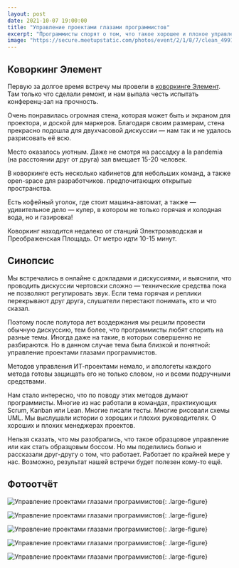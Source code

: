 ```yaml
---
layout: post
date: 2021-10-07 19:00:00
title: "Управление проектами глазами программистов"
excerpt: "Программисты спорят о том, что такое хорошее и плохое управление."
image: "https://secure.meetupstatic.com/photos/event/2/1/8/7/clean_499148583.jpeg"
---
```


## Коворкинг Элемент

Первую за долгое время встречу мы провели в [коворкинге Элемент](https://yandex.ru/maps/org/element/67855196693/). Там только что сделали ремонт, и нам выпала честь испытать конференц-зал на прочность.

Очень понравилась огромная стена, которая может быть и экраном для проектора, и доской для маркеров. Благодаря своим размерам, стена прекрасно подошла для двухчасовой дискуссии — нам так и не удалось разрисовать её всю.

Место оказалось уютным. Даже не смотря на рассадку a la pandemia (на расстоянии друг от друга) зал вмещает 15-20 человек.

В коворкинге есть несколько кабинетов для небольших команд, а также open-space для разработчиков. предпочитающих открытые пространства.

Есть кофейный уголок, где стоит машина-автомат, а также — удивительное дело — кулер, в котором не только горячая и холодная вода, но и газировка!

Коворкинг находится недалеко от станций Электрозаводская и Преображенская Площадь. От метро идти 10-15 минут.

## Синопсис

Мы встречались в онлайне с докладами и дискуссиями, и выяснили, что проводить дискуссии чертовски сложно — технические средства пока не позволяют регулировать звук. Если тема горячая и реплики перекрывают друг друга, слушатели перестают понимать, кто и что сказал.

Поэтому после полутора лет воздержания мы решили провести обычную дискуссию, тем более, что программисты любят спорить на разные темы. Иногда даже на такие, в которых совершенно не разбираются.
Но в данном случае тема была близкой и понятной: управление проектами глазами программистов.

Методов управления ИТ-проектами немало, и апологеты каждого метода готовы защищать его не только словом, но и всеми подручными средствами.

Нам стало интересно, что по поводу этих методов думают программисты. Многие из  нас работали в командах, практикующих Scrum, Kanban или Lean. Многие писали тесты. Многие рисовали схемы UML.
Мы выслушали истории о хороших и плохих руководителях. О хороших и плохих менеджерах проектов.

Нельзя сказать, что мы разобрались, что такое образцовое управление или как стать образцовым боссом. Но мы поделились болью и рассказали друг-другу о том, что работает. Работает по крайней мере у нас. Возможно, результат нашей встречи будет полезен кому-то ещё.

## Фотоотчёт

![Управление проектами глазами программистов](https://secure.meetupstatic.com/photos/event/1/5/f/a/highres_499325626.jpeg){: .large-figure}

![Управление проектами глазами программистов](https://secure.meetupstatic.com/photos/event/1/5/f/b/highres_499325627.jpeg){: .large-figure}

![Управление проектами глазами программистов](https://secure.meetupstatic.com/photos/event/1/5/f/c/highres_499325628.jpeg){: .large-figure}

![Управление проектами глазами программистов](https://secure.meetupstatic.com/photos/event/1/5/f/e/highres_499325630.jpeg){: .large-figure}

![Управление проектами глазами программистов](https://secure.meetupstatic.com/photos/event/1/5/f/f/highres_499325631.jpeg){: .large-figure}

